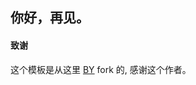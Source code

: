 ## 你好，再见。

#### 致谢
这个模板是从这里 [BY](https://github.com/qiubaiying/qiubaiying.github.io) fork 的, 感谢这个作者。 